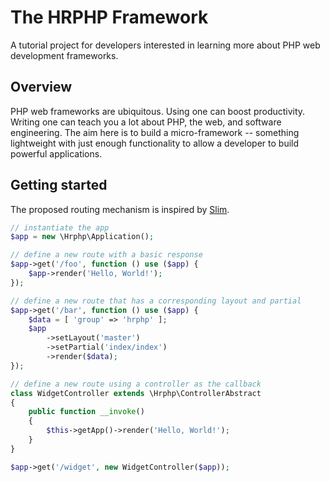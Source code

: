 # The HRPHP Framework
A tutorial project for developers interested in learning more about PHP web development frameworks.

## Overview
PHP web frameworks are ubiquitous. Using one can boost productivity. Writing one can teach you a lot about PHP, the web, and software engineering. The aim here is to build a micro-framework -- something lightweight with just enough functionality to allow a developer to build powerful applications.

## Getting started
The proposed routing mechanism is inspired by [Slim](http://www.slimframework.com/).

```php
// instantiate the app
$app = new \Hrphp\Application();

// define a new route with a basic response
$app->get('/foo', function () use ($app) {
    $app->render('Hello, World!');
});

// define a new route that has a corresponding layout and partial
$app->get('/bar', function () use ($app) {
    $data = [ 'group' => 'hrphp' ];
    $app
        ->setLayout('master')
        ->setPartial('index/index')
        ->render($data);
});

// define a new route using a controller as the callback
class WidgetController extends \Hrphp\ControllerAbstract
{
    public function __invoke()
    {
        $this->getApp()->render('Hello, World!');
    }
}

$app->get('/widget', new WidgetController($app));

```